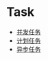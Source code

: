 # Task

- [并发任务](%E5%B9%B6%E5%8F%91%E4%BB%BB%E5%8A%A1.md)
- [计划任务](%E8%AE%A1%E5%88%92%E4%BB%BB%E5%8A%A1.md)
- [异步任务](%E5%BC%82%E6%AD%A5%E4%BB%BB%E5%8A%A1.md)
